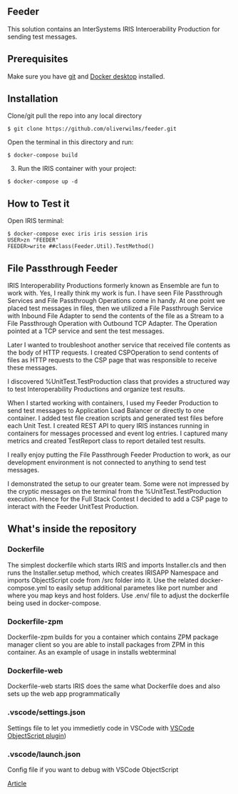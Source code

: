 ## Feeder
This solution contains an InterSystems IRIS Interoerability Production for sending test messages.

## Prerequisites
Make sure you have [git](https://git-scm.com/book/en/v2/Getting-Started-Installing-Git) and [Docker desktop](https://www.docker.com/products/docker-desktop) installed.

## Installation 

Clone/git pull the repo into any local directory

```
$ git clone https://github.com/oliverwilms/feeder.git
```

Open the terminal in this directory and run:

```
$ docker-compose build
```

3. Run the IRIS container with your project:

```
$ docker-compose up -d
```

## How to Test it

Open IRIS terminal:

```
$ docker-compose exec iris iris session iris
USER>zn "FEEDER"
FEEDER>write ##class(Feeder.Util).TestMethod()
```
## File Passthrough Feeder
IRIS Interoperability Productions formerly known as Ensemble are fun to work with. Yes, I really think my work is fun. I have seen File Passthrough Services and File Passthrough Operations come in handy. At one point we placed test messages in files, then we utilized a File Passthrough Service with Inbound File Adapter to send the contents of the file as a Stream to a File Passthrough Operation with Outbound TCP Adapter. The Operation pointed at a TCP service and sent the test messages.

Later I wanted to troubleshoot another service that received file contents as the body of HTTP requests. I created CSPOperation to send contents of files as HTTP requests to the CSP page that was responsible to receive these messages.

I discovered %UnitTest.TestProduction class that provides a structured way to test Interoperability Productions and organize test results.

When I started working with containers, I used my Feeder Production to send test messages to Application Load Balancer or directly to one container. I added test file creation scripts and generated test files before each Unit Test. I created REST API to query IRIS instances running in containers for messages processed and event log entries. I captured many metrics and created TestReport class to report detailed test results.

I really enjoy putting the File Passthrough Feeder Production to work, as our development environment is not connected to anything to send test messages.

I demonstrated the setup to our greater team. Some were not impressed by the cryptic messages on the terminal from the %UnitTest.TestProduction execution. Hence for the Full Stack Contest I decided to add a CSP page to interact with the Feeder UnitTest Production.

## What's inside the repository

### Dockerfile

The simplest dockerfile which starts IRIS and imports Installer.cls and then runs the Installer.setup method, which creates IRISAPP Namespace and imports ObjectScript code from /src folder into it.
Use the related docker-compose.yml to easily setup additional parametes like port number and where you map keys and host folders.
Use .env/ file to adjust the dockerfile being used in docker-compose.

### Dockerfile-zpm

Dockerfile-zpm builds for you a container which contains ZPM package manager client so you are able to install packages from ZPM in this container.
As an example of usage in installs webterminal

### Dockerfile-web

Dockerfile-web starts IRIS does the same what Dockerfile does and also sets up the web app programmatically


### .vscode/settings.json

Settings file to let you immedietly code in VSCode with [VSCode ObjectScript plugin](https://marketplace.visualstudio.com/items?itemName=daimor.vscode-objectscript))

### .vscode/launch.json
Config file if you want to debug with VSCode ObjectScript

[Article](https://community.intersystems.com/post/file-passthrough-feeder)
